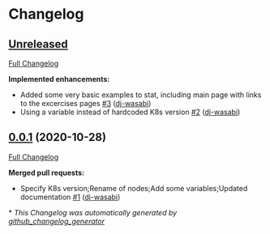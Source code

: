 # Changelog

## [Unreleased](https://github.com/dj-wasabi/vagrant-kubernetes/tree/HEAD)

[Full Changelog](https://github.com/dj-wasabi/vagrant-kubernetes/compare/0.0.1...HEAD)

**Implemented enhancements:**

- Added some very basic examples to stat, including main page with links to the excercises pages [\#3](https://github.com/dj-wasabi/vagrant-kubernetes/pull/3) ([dj-wasabi](https://github.com/dj-wasabi))
- Using a variable instead of hardcoded K8s version [\#2](https://github.com/dj-wasabi/vagrant-kubernetes/pull/2) ([dj-wasabi](https://github.com/dj-wasabi))

## [0.0.1](https://github.com/dj-wasabi/vagrant-kubernetes/tree/0.0.1) (2020-10-28)

[Full Changelog](https://github.com/dj-wasabi/vagrant-kubernetes/compare/00af781882a8c6fed52419a8b46311da1769754f...0.0.1)

**Merged pull requests:**

- Specify K8s version;Rename of nodes;Add some variables;Updated documentation [\#1](https://github.com/dj-wasabi/vagrant-kubernetes/pull/1) ([dj-wasabi](https://github.com/dj-wasabi))



\* *This Changelog was automatically generated by [github_changelog_generator](https://github.com/github-changelog-generator/github-changelog-generator)*
